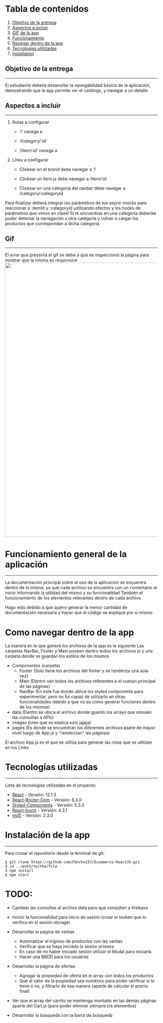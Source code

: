 # Tabla de contenidos

1. [Objetivo de la entrega](#objetivo-de-la-entrega)
2. [Aspectos a incluir](#aspectos-a-incluir)
3. [GIF de la app](#gif)
4. [Funcionamiento](#funcionamiento-general-de-la-aplicación)
5. [Navegar dentro de la app](#como-navegar-dentro-de-la-app)
6. [Tecnologías utilizadas](#tecnologías-utilizadas)
7. [Installation](#instalación-de-la-app)

## Objetivo de la entrega

---

El estudiante deberá desarrollar la navegabilidad básica de la aplicación, demostrando que la app permite ver el catálogo, y navegar a un detalle

## Aspectos a incluir

---

1. Rutas a configurar

   - ‘/’ navega a <ItemListContainer />

   - ‘/category/:id’ <ItemListContainer />

   - ‘/item/:id’ navega a <ItemDetailContainer />

2. Links a configurar

   - Clickear en el brand debe navegar a ‘/’

   - Clickear un Item.js debe navegar a /item/:id

   - Clickear en una categoría del navbar debe navegar a /category/:categoryId

Para finalizar deberá integrar los parámetros de tus async-mocks para reaccionar a :itemId y :categoryId ¡utilizando efectos y los hooks de parámetros que vimos en clase! Si te encuentras en una categoría deberías poder detectar la navegación a otra categoría y volver a cargar los productos que correspondan a dicha categoría

## Gif

---

El error que presenta el gif se debe a que se inspeccionó la página para mostrar que la misma es responsive
<img src="./src/images/paraElReadme/funcionalidadBasica.gif" width="900" />

# Funcionamiento general de la aplicación

---

La documentación principal sobre el uso de la aplicación se encuentra dentro de la misma, ya que cada archivo se encuentra con un comentario al inicio informando la utilidad del mismo y su funcionalidad
También el funcionamiento de los elementos relevantes dentro de cada archivo

Hago esto debido a que quiero generar la menor cantidad de documentación necesaria y hacer que el código se explique por si mismo

# Como navegar dentro de la app

La manera en la que generé los archivos de la app es la siguiente
Las carpetas NavBar, Footer y Main poseen dentro todos los archivos js y una carpeta donde se guardan los estilos de los mismos

- Componentes (carpeta)
  - Footer (Solo tiene los archivos del footer y se renderiza una sola vez)
  - Main (Dentro van todos los archivos referentes a el cuerpo principal de las páginas)
  - NavBar (En este fue donde utilicé los styled components para experimentar, pero no fui capaz de utilizarlo en otras funcionalidades debido a que no se como generar funciones dentro de los mismos)
- data (Dentro se ubica el archivo donde guardo los arrays que simulan las consultas a APIs)
- images (creo que se explica solo jajaja)
- pages (Es donde se encuentran los diferentes archivos padre de mayor nivel luego de App.js y "renderizan" las páginas)

El archivo App.js es el que se utiliza para generar las rutas que se utilizan en los Links

# Tecnologías utilizadas

---

Lista de tecnologías utilizadas en el proyecto:

- [React](https://es.reactjs.org) - Versión: 12.1.3
- [React-Router-Dom](https://v5.reactrouter.com/web/guides/quick-start) - Versión: 6.3.0
- [Styled-Components](https://styled-components.com) - Versión: 5.3.3
- [React-Icons](https://react-icons.github.io/react-icons/) - Versión: 4.3.1
- [md5](https://www.npmjs.com/package/md5) - Versión: 2.3.0

# Instalación de la app

---

Para clonar el repositorio desde la terminal de git:

```
$ git clone https://github.com/Pancho157/Ecommerce-ReactJS.git
$ cd ../path/to/the/file
$ npm install
$ npm start
```

# TODO:

- Cambiar las consultas al archivo data para que consulten a firebase

- Incluir la funcionalidad para inicio de sesión (crear el tocken que lo verifica en el sesion storage)

- Desarrollar la página de ventas

  - Automatizar el ingreso de productos con las ventas
  - Verificar que se haya iniciado la sesión primero
  - En caso de no haber iniciado sesión utilizar el Modal para iniciarla
  - Hacer una BBDD para los usuarios

- Desarrollar la página de ofertas

  - Agregar la propiedad de oferta en el array con todos los productos
  - Qué el valor de la propiedad sea numérico para poder verificar si lo tiene o no, y filtrarlo de esa manera (aparte de calcular el precio final)

- Ver que el array del carrito se mantenga montado en las demás páginas aparte del Cart.js (para poder eliminar siempre los elementos)

- Desarrollar la búsqueda con la barra de búsqueda
